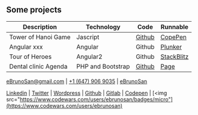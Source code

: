 
## Some projects

**Description** | **Technology** | **Code** | **Runnable**
------------|------------|------|---------
Tower of Hanoi Game | Jascript | [Github](https://github.com/ebrunosan/TowerOfHanoi) | [CopePen](https://codepen.io/ebrunosan/pen/NMRoZX)
Angular xxx | Angular | Github | [Plunker](https://embed.plnkr.co/uVy4H64hZBmzucoHjXM3/)
Tour of Heroes | Angular2 | Github | [StackBlitz](https://stackblitz.com/edit/angular-ebrunosan-toh)
Dental clinic Agenda | PHP and Bootstrap | [Github](https://github.com/ebrunosan/dentalclinic) | [Page](http://web.ebrunosan.epizy.com)

[<i class="fas fa-envelope fa-lg"></i> eBrunoSan@gmail.com](mailto:ebrunosan@gmail.com) | 
[<i class="fab fa-whatsapp fa-lg"></i> +1 (647) 906 9035](tel:+16479069035) |
[<i class="fab fa-skype fa-lg"></i> eBrunoSan](skype:live:eBrunoSan?chat)

[<i class="fab fa-linkedin"></i> Linkedin](https://www.linkedin.com/in/ebrunosan) |
[<i class="fab fa-twitter"></i> Twitter](https://twitter.com/ebrunosan) |
[<i class="fab fa-wordpress"></i> Wordpress](https://ebrunosan.wordpress.com/) |
[<i class="fab fa-github"></i> Github](https://github.com/ebrunosan) |
[<i class="fab fa-gitlab"></i> Gitlab](https://gitlab.com/ebrunosan) |
[<i class="fab fa-codepen"></i> Codepen](https://codepen.io/ebrunosan) |
[<img src="https://www.codewars.com/users/ebrunosan/badges/micro"](https://www.codewars.com/users/ebrunosan)
